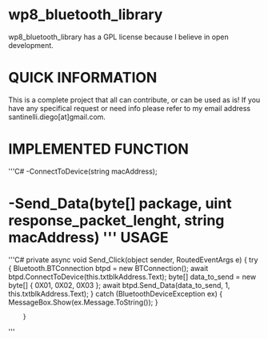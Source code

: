 wp8_bluetooth_library
=====================

wp8_bluetooth_library has a GPL license because I believe in open development.


QUICK INFORMATION
=====================

This is a complete project that all can contribute, or can be used as is!
If you have any specifical request or need info please refer to my email address santinelli.diego[at]gmail.com.

IMPLEMENTED FUNCTION
=====================
'''C#
-ConnectToDevice(string macAddress);

-Send_Data(byte[] package, uint response_packet_lenght, string macAddress)
'''
USAGE
=====================
'''C#
private async void Send_Click(object sender, RoutedEventArgs e)
        {
            try
            {
                Bluetooth.BTConnection btpd = new BTConnection();
                await btpd.ConnectToDevice(this.txtblkAddress.Text);
                byte[] data_to_send = new byte[] { 0X01, 0X02, 0X03 };
                await btpd.Send_Data(data_to_send, 1, this.txtblkAddress.Text);
            }
            catch (BluetoothDeviceException ex)
            {
                MessageBox.Show(ex.Message.ToString());
            }

        }

'''